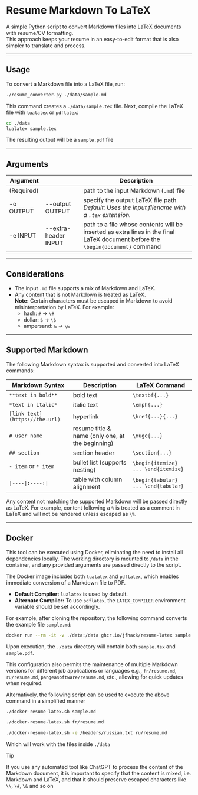 # Resume Markdown To LaTeX

A simple Python script to convert Markdown files into LaTeX documents with resume/CV formatting.  
This approach keeps your resume in an easy-to-edit format that is also simpler to translate and process.

---

## Usage

To convert a Markdown file into a LaTeX file, run:

```sh
./resume_converter.py ./data/sample.md
```

This command creates a `./data/sample.tex` file. Next, compile the LaTeX file with `lualatex` or `pdflatex`:

```sh
cd ./data
lualatex sample.tex
```

The resulting output will be a `sample.pdf` file

---

## Arguments

| Argument | | Description |
|---|---|---|
| (Required) || path to the input Markdown (`.md`) file |
| -o OUTPUT | --output OUTPUT | specify the output LaTeX file path. <br> _Default: Uses the input filename with a `.tex` extension._ |
| -e INPUT  | --extra-header INPUT | path to a file whose contents will be inserted as extra lines in the final LaTeX document before the `\begin{document}` command |

---

## Considerations

- The input `.md` file supports a mix of Markdown and LaTeX.
- Any content that is not Markdown is treated as LaTeX.  
  **Note:** Certain characters must be escaped in Markdown to avoid misinterpretation by LaTeX. For example:
  - hash: `#` → `\#`
  - dollar: `$` → `\$`
  - ampersand: `&` → `\&`

---

## Supported Markdown

The following Markdown syntax is supported and converted into LaTeX commands:

| Markdown Syntax                | Description                                      | LaTeX Command       |
|--------------------------------|--------------------------------------------------|---------------------|
| `**text in bold**`             | bold text                                        | `\textbf{...}`      |
| `*text in italic*`             | italic text                                      | `\emph{...}`        |
| `[link text](https://the.url)` | hyperlink                                        | `\href{...}{...}`   |
| `# user name`                  | resume title & name (only one, at the beginning) | `\Huge{...}`        |
| `## section`                   | section header                                   | `\section{...}`     |
| `- item` or `* item`           | bullet list (supports nesting)                   | `\begin{itemize} ... \end{itemize}` |
| `\|----\|:----:\|`             | table with column alignment                      | `\begin{tabular} ... \end{tabular}` |

Any content not matching the supported Markdown will be passed directly as LaTeX. For example, content following a `%` is treated as a comment in LaTeX and will not be rendered unless escaped as `\%`.

---

## Docker

This tool can be executed using Docker, eliminating the need to install all dependencies locally. The working directory is mounted to `/data` in the container, and any provided arguments are passed directly to the script.

The Docker image includes both `lualatex` and `pdflatex`, which enables immediate conversion of a Markdown file to PDF.

- **Default Compiler:** `lualatex` is used by default.
- **Alternate Compiler:** To use `pdflatex`, the `LATEX_COMPILER` environment variable should be set accordingly.

For example, after cloning the repository, the following command converts the example file `sample.md`:

```sh
docker run --rm -it -v ./data:/data ghcr.io/jfhack/resume-latex sample.md
```

Upon execution, the `./data` directory will contain both `sample.tex` and `sample.pdf`.

This configuration also permits the maintenance of multiple Markdown versions for different job applications or languages e.g., `fr/resume.md`, `ru/resume.md`, `pangeasoftware/resume.md`, etc., allowing for quick updates when required.

Alternatively, the following script can be used to execute the above command in a simplified manner

```sh
./docker-resume-latex.sh sample.md
```

```sh
./docker-resume-latex.sh fr/resume.md
```

```sh
./docker-resume-latex.sh -e /headers/russian.txt ru/resume.md
```

Which will work with the files inside `./data`

> [!TIP]
> If you use any automated tool like ChatGPT to process the content of the Markdown document, it is important to specify that the content is mixed, i.e. Markdown and LaTeX, and that it should preserve escaped characters like `\\`, `\#`, `\&` and so on
